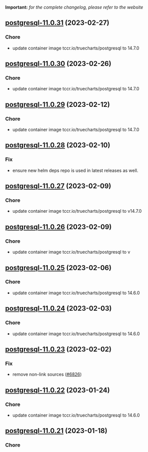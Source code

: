 **Important:**
*for the complete changelog, please refer to the website*




## [postgresql-11.0.31](https://github.com/truecharts/charts/compare/postgresql-11.0.30...postgresql-11.0.31) (2023-02-27)

### Chore

- update container image tccr.io/truecharts/postgresql to 14.7.0
  
  


## [postgresql-11.0.30](https://github.com/truecharts/charts/compare/postgresql-11.0.29...postgresql-11.0.30) (2023-02-26)

### Chore

- update container image tccr.io/truecharts/postgresql to 14.7.0
  
  


## [postgresql-11.0.29](https://github.com/truecharts/charts/compare/postgresql-11.0.28...postgresql-11.0.29) (2023-02-12)

### Chore

- update container image tccr.io/truecharts/postgresql to 14.7.0
  
  


## [postgresql-11.0.28](https://github.com/truecharts/charts/compare/postgresql-11.0.27...postgresql-11.0.28) (2023-02-10)

### Fix

- ensure new helm deps repo is used in latest releases as well.
  
  


## [postgresql-11.0.27](https://github.com/truecharts/charts/compare/postgresql-11.0.26...postgresql-11.0.27) (2023-02-09)

### Chore

- update container image tccr.io/truecharts/postgresql to v14.7.0
  
  


## [postgresql-11.0.26](https://github.com/truecharts/charts/compare/postgresql-11.0.25...postgresql-11.0.26) (2023-02-09)

### Chore

- update container image tccr.io/truecharts/postgresql to v
  
  


## [postgresql-11.0.25](https://github.com/truecharts/charts/compare/postgresql-11.0.24...postgresql-11.0.25) (2023-02-06)

### Chore

- update container image tccr.io/truecharts/postgresql to 14.6.0
  
  


## [postgresql-11.0.24](https://github.com/truecharts/charts/compare/postgresql-11.0.23...postgresql-11.0.24) (2023-02-03)

### Chore

- update container image tccr.io/truecharts/postgresql to 14.6.0
  
  


## [postgresql-11.0.23](https://github.com/truecharts/charts/compare/postgresql-11.0.22...postgresql-11.0.23) (2023-02-02)

### Fix

- remove non-link sources ([#6826](https://github.com/truecharts/charts/issues/6826))
  
  


## [postgresql-11.0.22](https://github.com/truecharts/charts/compare/postgresql-11.0.21...postgresql-11.0.22) (2023-01-24)

### Chore

- update container image tccr.io/truecharts/postgresql to 14.6.0
  
  


## [postgresql-11.0.21](https://github.com/truecharts/charts/compare/postgresql-11.0.20...postgresql-11.0.21) (2023-01-18)

### Chore
